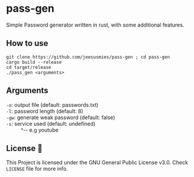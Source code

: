 # pass-gen
Simple Password generator written in rust, with some additional features.


## How to use
```
git clone https://github.com/jeesusmies/pass-gen ; cd pass-gen
cargo build --release
cd target/release
./pass_gen <arguments>
```

## Arguments
`-o`: output file (default: passwords.txt)  
`-l`: password length (default: 8)  
`-gw`: generate weak password (default: false)  
`-s`: service used (default: undefined)  
&nbsp;  &nbsp;  &nbsp;  &nbsp;  &nbsp;  ^-- e.g youtube


## License :scroll:
This Project is licensed under the GNU General Public License v3.0. Check `LICENSE` file for more info.
